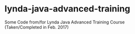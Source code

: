 # lynda-java-advanced-training
Some Code from/for Lynda Java Advanced Training Course
(Taken/Completed in Feb. 2017)
